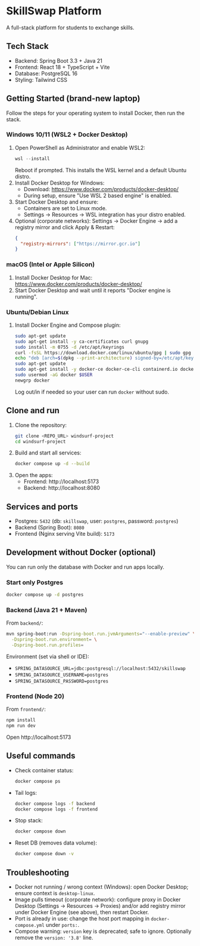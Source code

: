 # SkillSwap Platform

A full-stack platform for students to exchange skills.

## Tech Stack
- Backend: Spring Boot 3.3 + Java 21
- Frontend: React 18 + TypeScript + Vite
- Database: PostgreSQL 16
- Styling: Tailwind CSS

## Getting Started (brand-new laptop)

Follow the steps for your operating system to install Docker, then run the stack.

### Windows 10/11 (WSL2 + Docker Desktop)
1. Open PowerShell as Administrator and enable WSL2:
   ```powershell
   wsl --install
   ```
   Reboot if prompted. This installs the WSL kernel and a default Ubuntu distro.
2. Install Docker Desktop for Windows:
   - Download: https://www.docker.com/products/docker-desktop/
   - During setup, ensure "Use WSL 2 based engine" is enabled.
3. Start Docker Desktop and ensure:
   - Containers are set to Linux mode.
   - Settings → Resources → WSL integration has your distro enabled.
4. Optional (corporate networks): Settings → Docker Engine → add a registry mirror and click Apply & Restart:
   ```json
   {
     "registry-mirrors": ["https://mirror.gcr.io"]
   }
   ```

### macOS (Intel or Apple Silicon)
1. Install Docker Desktop for Mac: https://www.docker.com/products/docker-desktop/
2. Start Docker Desktop and wait until it reports "Docker engine is running".

### Ubuntu/Debian Linux
1. Install Docker Engine and Compose plugin:
   ```bash
   sudo apt-get update
   sudo apt-get install -y ca-certificates curl gnupg
   sudo install -m 0755 -d /etc/apt/keyrings
   curl -fsSL https://download.docker.com/linux/ubuntu/gpg | sudo gpg --dearmor -o /etc/apt/keyrings/docker.gpg
   echo "deb [arch=$(dpkg --print-architecture) signed-by=/etc/apt/keyrings/docker.gpg] https://download.docker.com/linux/ubuntu $(. /etc/os-release && echo $VERSION_CODENAME) stable" | sudo tee /etc/apt/sources.list.d/docker.list > /dev/null
   sudo apt-get update
   sudo apt-get install -y docker-ce docker-ce-cli containerd.io docker-buildx-plugin docker-compose-plugin
   sudo usermod -aG docker $USER
   newgrp docker
   ```
   Log out/in if needed so your user can run `docker` without sudo.

## Clone and run
1. Clone the repository:
   ```bash
   git clone <REPO_URL> windsurf-project
   cd windsurf-project
   ```
2. Build and start all services:
   ```bash
   docker compose up -d --build
   ```
3. Open the apps:
   - Frontend: http://localhost:5173
   - Backend: http://localhost:8080

## Services and ports
- Postgres: `5432` (db: `skillswap`, user: `postgres`, password: `postgres`)
- Backend (Spring Boot): `8080`
- Frontend (Nginx serving Vite build): `5173`

## Development without Docker (optional)
You can run only the database with Docker and run apps locally.

### Start only Postgres
```bash
docker compose up -d postgres
```

### Backend (Java 21 + Maven)
From `backend/`:
```bash
mvn spring-boot:run -Dspring-boot.run.jvmArguments="--enable-preview" \
  -Dspring-boot.run.environment= \
  -Dspring-boot.run.profiles= 
```
Environment (set via shell or IDE):
- `SPRING_DATASOURCE_URL=jdbc:postgresql://localhost:5432/skillswap`
- `SPRING_DATASOURCE_USERNAME=postgres`
- `SPRING_DATASOURCE_PASSWORD=postgres`

### Frontend (Node 20)
From `frontend/`:
```bash
npm install
npm run dev
```
Open http://localhost:5173

## Useful commands
- Check container status:
  ```bash
  docker compose ps
  ```
- Tail logs:
  ```bash
  docker compose logs -f backend
  docker compose logs -f frontend
  ```
- Stop stack:
  ```bash
  docker compose down
  ```
- Reset DB (removes data volume):
  ```bash
  docker compose down -v
  ```

## Troubleshooting
- Docker not running / wrong context (Windows): open Docker Desktop; ensure context is `desktop-linux`.
- Image pulls timeout (corporate network): configure proxy in Docker Desktop (Settings → Resources → Proxies) and/or add registry mirror under Docker Engine (see above), then restart Docker.
- Port is already in use: change the host port mapping in `docker-compose.yml` under `ports:`.
- Compose warning: `version` key is deprecated; safe to ignore. Optionally remove the `version: '3.8'` line.
